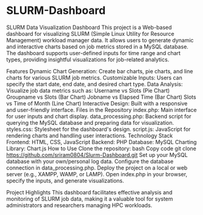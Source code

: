 # SLURM-Dashboard

SLURM Data Visualization Dashboard
This project is a Web-based dashboard for visualizing SLURM (Simple Linux Utility for Resource Management) workload manager data. It allows users to generate dynamic and interactive charts based on job metrics stored in a MySQL database. The dashboard supports user-defined inputs for time range and chart types, providing insightful visualizations for job-related analytics.

Features
Dynamic Chart Generation: Create bar charts, pie charts, and line charts for various SLURM job metrics.
Customizable Inputs: Users can specify the start date, end date, and desired chart type.
Data Analysis: Visualize job data metrics such as:
Username vs Slots (Pie Chart)
Groupname vs Slots (Bar Chart)
Jobname vs Elapsed Time (Bar Chart)
Slots vs Time of Month (Line Chart)
Interactive Design: Built with a responsive and user-friendly interface.
Files in the Repository
index.php: Main interface for user inputs and chart display.
data_processing.php: Backend script for querying the MySQL database and preparing data for visualization.
styles.css: Stylesheet for the dashboard's design.
script.js: JavaScript for rendering charts and handling user interactions.
Technology Stack
Frontend: HTML, CSS, JavaScript
Backend: PHP
Database: MySQL
Charting Library: Chart.js
How to Use
Clone the repository:
bash
Copy code
git clone https://github.com/sriram0804/Slurm-Dashboard.git
Set up your MySQL database with your own/personal log data.
Configure the database connection in data_processing.php.
Deploy the project on a local or web server (e.g., XAMPP, WAMP, or LAMP).
Open index.php in your browser, specify the inputs, and generate visualizations.

Project Highlights
This dashboard facilitates effective analysis and monitoring of SLURM job data, making it a valuable tool for system administrators and researchers managing HPC workloads.
